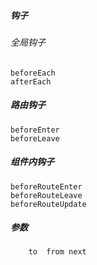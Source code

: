 ##### 钩子
###### 全局钩子
    beforeEach
    afterEach
##### 路由钩子
    beforeEnter
    beforeLeave
##### 组件内钩子
    beforeRouteEnter
    beforeRouteLeave
    beforeRouteUpdate

##### 参数
        to  from next
